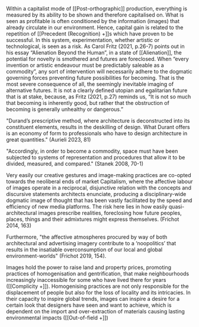 
Within a capitalist mode of [[Post-orthographic]] production, everything is measured by its ability to be shown and therefore capitalised on. What is seen as profitable is often conditioned by the information (images) that already circulate in our environment. Hence, capital gain is related to the repetition of [[Precedent (Recognition) +]]s which have proven to be successful. In this system, experimentation, whether artistic or technological, is seen as a risk. As Carol Fritz (2021, p.26-7) points out in his essay “Alienation Beyond the Human”, in a state of [[Alienation]], the potential for novelty is smothered and futures are foreclosed. When “every invention or artistic endeavour must be predictably saleable as a commodity”, any sort of intervention will necessarily adhere to the dogmatic governing forces preventing future possibilities for becoming. That is the most severe consequence of all, the seemingly inevitable imaging of alternative futures. It is not a clearly defined utopian and egalitarian future that is at stake, because, as Fritz (2021, p.27) reminds us, “It is not so much that becoming is inherently good, but rather that the obstruction of becoming is generally unhealthy or dangerous.” 

"Durand’s prescriptive method, where architecture is deconstructed into its constituent elements, results in the deskilling of design. What Durant offers is an economy of form to professionals who have to design architecture in great quantities." (Aurieli 2023, 81)

"Accordingly, in order to become a commodity, space must have been subjected to systems of representation and procedures that allow it to be divided, measured, and compared." (Stanek 2008, 70-1)

Very easily our creative gestures and image-making practices are co-opted towards the neoliberal ends of market Capitalism, where the affective labour of images operate in a reciprocal, disjunctive relation with the concepts and discursive statements architects enunciate, producing a disciplinary-wide dogmatic image of thought that has been vastly facilitated by the speed and efficiency of new media platforms. The risk here lies in how easily quasi-architectural images prescribe realities, foreclosing how future peoples, places, things and their admixtures might express themselves. (Frichot 2014, 163)

Furthermore, "the affective atmospheres procured by way of both architectural and advertising imagery contribute to a ‘noopolitics’ that results in the insatiable overconsumption of our local and global environment-worlds" (Frichot 2019, 154). 

Images hold the power to raise land and property prices, promoting practices of homogenisation and gentrification, that make neighbourhoods increasingly inaccessible for some who have lived there for years ([[Complicity +]]). Homogenising practices are not only responsible for the displacement of people but also for the loss of locality and its intricacies. In their capacity to inspire global trends, images can inspire a desire for a certain look that designers have seen and want to achieve, which is dependent on the import and over-extraction of materials causing lasting environmental impacts ([[Out-of-field +]])